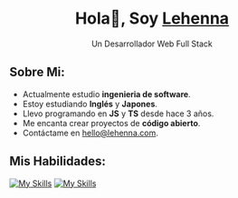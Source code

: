<div align="center">
<h1 align="center">Hola👋, Soy <a href="https://lehenna.com/">Lehenna</a></h1>
<p>Un Desarrollador Web Full Stack</p>
</div>

## Sobre Mi:

- Actualmente estudio **ingenieria de software**.
- Estoy estudiando **Inglés** y **Japones**.
- Llevo programando en **JS** y **TS** desde hace 3 años.
- Me encanta crear proyectos de **código abierto**.
- Contáctame en [hello@lehenna.com](mailto:hello@lehenna.com).

## Mis Habilidades:

[![My Skills](https://skillicons.dev/icons?i=js,html,css,ts,nodejs,react,astro,mysql)](https://skillicons.dev)
[![My Skills](https://skillicons.dev/icons?i=sqlite,mongodb,redis,tailwind,docker,linux,prisma)](https://skillicons.dev)
